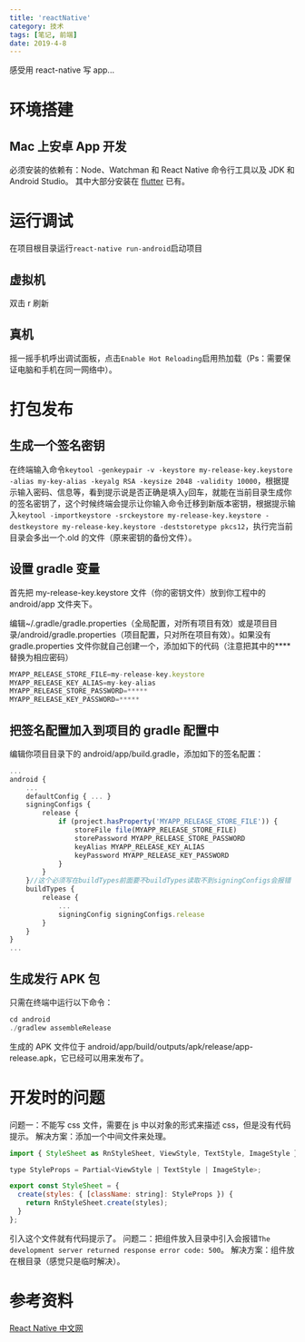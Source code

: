 ```yaml
---
title: 'reactNative'
category: 技术
tags: [笔记, 前端]
date: 2019-4-8
---
```


感受用 react-native 写 app...

<!-- more -->

# 环境搭建

## Mac 上安卓 App 开发

必须安装的依赖有：Node、Watchman 和 React Native 命令行工具以及 JDK 和 Android Studio。
其中大部分安装在 [flutter](../flutter) 已有。

# 运行调试

在项目根目录运行`react-native run-android`启动项目

## 虚拟机

双击 r 刷新

## 真机

摇一摇手机呼出调试面板，点击`Enable Hot Reloading`启用热加载（Ps：需要保证电脑和手机在同一网络中）。

# 打包发布

## 生成一个签名密钥

在终端输入命令`keytool -genkeypair -v -keystore my-release-key.keystore -alias my-key-alias -keyalg RSA -keysize 2048 -validity 10000`，根据提示输入密码、信息等，看到提示说是否正确是填入`y`回车，就能在当前目录生成你的签名密钥了，这个时候终端会提示让你输入命令迁移到新版本密钥，根据提示输入`keytool -importkeystore -srckeystore my-release-key.keystore -destkeystore my-release-key.keystore -deststoretype pkcs12`，执行完当前目录会多出一个.old 的文件（原来密钥的备份文件）。

## 设置 gradle 变量

首先把 my-release-key.keystore 文件（你的密钥文件）放到你工程中的 android/app 文件夹下。

编辑~/.gradle/gradle.properties（全局配置，对所有项目有效）或是项目目录/android/gradle.properties（项目配置，只对所在项目有效）。如果没有 gradle.properties 文件你就自己创建一个，添加如下的代码（注意把其中的\*\*\*\*替换为相应密码）

```js
MYAPP_RELEASE_STORE_FILE=my-release-key.keystore
MYAPP_RELEASE_KEY_ALIAS=my-key-alias
MYAPP_RELEASE_STORE_PASSWORD=*****
MYAPP_RELEASE_KEY_PASSWORD=*****
```

## 把签名配置加入到项目的 gradle 配置中

编辑你项目目录下的 android/app/build.gradle，添加如下的签名配置：

```js
...
android {
    ...
    defaultConfig { ... }
    signingConfigs {
        release {
            if (project.hasProperty('MYAPP_RELEASE_STORE_FILE')) {
                storeFile file(MYAPP_RELEASE_STORE_FILE)
                storePassword MYAPP_RELEASE_STORE_PASSWORD
                keyAlias MYAPP_RELEASE_KEY_ALIAS
                keyPassword MYAPP_RELEASE_KEY_PASSWORD
            }
        }
    }//这个必须写在buildTypes前面要不buildTypes读取不到signingConfigs会报错
    buildTypes {
        release {
            ...
            signingConfig signingConfigs.release
        }
    }
}
...
```

## 生成发行 APK 包

只需在终端中运行以下命令：

```js
cd android
./gradlew assembleRelease
```

生成的 APK 文件位于 android/app/build/outputs/apk/release/app-release.apk，它已经可以用来发布了。

# 开发时的问题

问题一：不能写 css 文件，需要在 js 中以对象的形式来描述 css，但是没有代码提示。
解决方案：添加一个中间文件来处理。

```js
import { StyleSheet as RnStyleSheet, ViewStyle, TextStyle, ImageStyle } from 'react-native';

type StyleProps = Partial<ViewStyle | TextStyle | ImageStyle>;

export const StyleSheet = {
  create(styles: { [className: string]: StyleProps }) {
    return RnStyleSheet.create(styles);
  }
};
```

引入这个文件就有代码提示了。
问题二：把组件放入目录中引入会报错`The development server returned response error code: 500`。
解决方案：组件放在根目录（感觉只是临时解决）。

# 参考资料

[React Native 中文网](https://reactnative.cn/)
